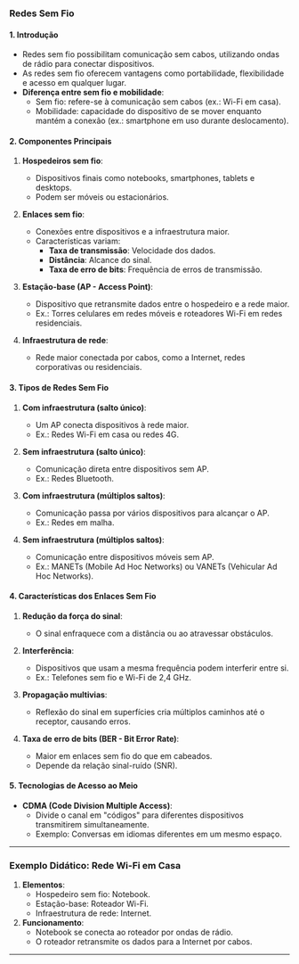 ### **Redes Sem Fio** 

#### **1. Introdução**
- Redes sem fio possibilitam comunicação sem cabos, utilizando ondas de rádio para conectar dispositivos.
- As redes sem fio oferecem vantagens como portabilidade, flexibilidade e acesso em qualquer lugar.
- **Diferença entre sem fio e mobilidade**:
    - Sem fio: refere-se à comunicação sem cabos (ex.: Wi-Fi em casa).
    - Mobilidade: capacidade do dispositivo de se mover enquanto mantém a conexão (ex.: smartphone em uso durante deslocamento).

#### **2. Componentes Principais**
1. **Hospedeiros sem fio**:
    - Dispositivos finais como notebooks, smartphones, tablets e desktops.
    - Podem ser móveis ou estacionários.

2. **Enlaces sem fio**:
    - Conexões entre dispositivos e a infraestrutura maior.
    - Características variam:
        - **Taxa de transmissão**: Velocidade dos dados.
        - **Distância**: Alcance do sinal.
        - **Taxa de erro de bits**: Frequência de erros de transmissão.

3. **Estação-base (AP - Access Point)**:
    - Dispositivo que retransmite dados entre o hospedeiro e a rede maior.
    - Ex.: Torres celulares em redes móveis e roteadores Wi-Fi em redes residenciais.

4. **Infraestrutura de rede**:
    - Rede maior conectada por cabos, como a Internet, redes corporativas ou residenciais.

#### **3. Tipos de Redes Sem Fio**
1. **Com infraestrutura (salto único)**:
    - Um AP conecta dispositivos à rede maior.
    - Ex.: Redes Wi-Fi em casa ou redes 4G.

2. **Sem infraestrutura (salto único)**:
    - Comunicação direta entre dispositivos sem AP.
    - Ex.: Redes Bluetooth.

3. **Com infraestrutura (múltiplos saltos)**:
    - Comunicação passa por vários dispositivos para alcançar o AP.
    - Ex.: Redes em malha.

4. **Sem infraestrutura (múltiplos saltos)**:
    - Comunicação entre dispositivos móveis sem AP.
    - Ex.: MANETs (Mobile Ad Hoc Networks) ou VANETs (Vehicular Ad Hoc Networks).

#### **4. Características dos Enlaces Sem Fio**
1. **Redução da força do sinal**:
    - O sinal enfraquece com a distância ou ao atravessar obstáculos.

2. **Interferência**:
    - Dispositivos que usam a mesma frequência podem interferir entre si.
    - Ex.: Telefones sem fio e Wi-Fi de 2,4 GHz.

3. **Propagação multivias**:
    - Reflexão do sinal em superfícies cria múltiplos caminhos até o receptor, causando erros.

4. **Taxa de erro de bits (BER - Bit Error Rate)**:
    - Maior em enlaces sem fio do que em cabeados.
    - Depende da relação sinal-ruído (SNR).

#### **5. Tecnologias de Acesso ao Meio**
- **CDMA (Code Division Multiple Access)**:
    - Divide o canal em "códigos" para diferentes dispositivos transmitirem simultaneamente.
    - Exemplo: Conversas em idiomas diferentes em um mesmo espaço.

---

### **Exemplo Didático: Rede Wi-Fi em Casa**
1. **Elementos**:
    - Hospedeiro sem fio: Notebook.
    - Estação-base: Roteador Wi-Fi.
    - Infraestrutura de rede: Internet.
2. **Funcionamento**:
    - Notebook se conecta ao roteador por ondas de rádio.
    - O roteador retransmite os dados para a Internet por cabos.

---